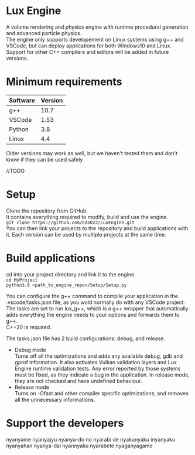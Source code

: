 # Lux Engine
A volume rendering and physics engine with runtime procedural generation and advanced particle physics.  
The engine only supports developement on Linux systems using g++ and VSCode,
but can deploy applications for both Windows10 and Linux.  
Support for other C++ compilers and editors will be added in future versions.

# Minimum requirements
| Software|Version|
|---------|-------|
| g++     | 10.7  |
| VSCode  | 1.53  |
| Python  | 3.8   |
| Linux   | 4.4   |

Older versions may work as well, but we haven't tested them and don't know if they can be used safely

//TODO

# Setup
Clone the repository from GitHub.  
It contains everything required to modify, build and use the engine.  
`git clone https://github.com/Edo022/LuxEngine.git`  
You can then link your projects to the repository and build applications with it.
Each version can be used by multiple projects at the same time.

# Build applications
cd into your project directory and link it to the engine.  
`cd MyProject`  
`python3.8 <path_to_engine_repo>/Setup/Setup.py`

You can configure the g++ command to compile your application in the .vscode/tasks.json file, as you wold normally do with any VSCode project.  
The tasks are set to run lux_g++, which is a g++ wrapper that automatically adds everything the engine needs to your options and forwards them to g++.  
C++20 is required.

The tasks.json file has 2 build configurations: debug, and release.   
- Debug mode  
    Turns off all the optimizations and adds any available debug, gdb and gprof information.
    It also activates Vulkan validation layers and Lux Engine runtime validation tests.
    Any error reported by those systems must be fixed, as they indicate a bug in the application.
    In release mode, they are not checked and have undefined behaviour.  
- Release mode  
    Turns on -Ofast and other compiler specific optimizations, and removes all the unnecessary informations.


# Support the developers
nyanyame nyanyajyu nyanya-do no nyarabi de nyakunyaku inyanyaku nyanyahan nyanya-dai nyannyaku nyarabete nyaganyagame
